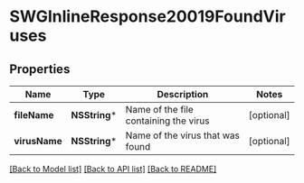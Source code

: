 # SWGInlineResponse20019FoundViruses

## Properties
Name | Type | Description | Notes
------------ | ------------- | ------------- | -------------
**fileName** | **NSString*** | Name of the file containing the virus | [optional] 
**virusName** | **NSString*** | Name of the virus that was found | [optional] 

[[Back to Model list]](../README.md#documentation-for-models) [[Back to API list]](../README.md#documentation-for-api-endpoints) [[Back to README]](../README.md)


